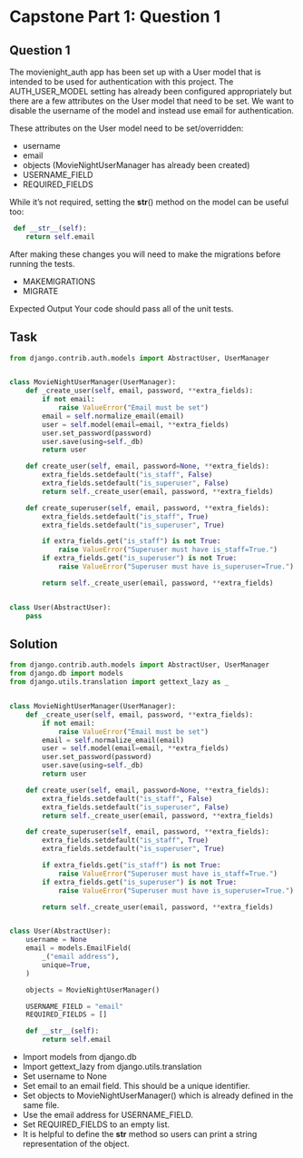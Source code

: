 # Capstone Part 1: Question 1

## Question 1
The movienight_auth app has been set up with a User model that is intended to be used for authentication with this project. The AUTH_USER_MODEL setting has already been configured appropriately but there are a few attributes on the User model that need to be set. We want to disable the username of the model and instead use email for authentication.

These attributes on the User model need to be set/overridden:
- username
- email
- objects (MovieNightUserManager has already been created)
- USERNAME_FIELD
- REQUIRED_FIELDS

While it’s not required, setting the __str__() method on the model can be useful too:
```py
 def __str__(self):
    return self.email
```

After making these changes you will need to make the migrations before running the tests.
- MAKEMIGRATIONS
- MIGRATE

Expected Output
Your code should pass all of the unit tests.


## Task
```py
from django.contrib.auth.models import AbstractUser, UserManager


class MovieNightUserManager(UserManager):
    def _create_user(self, email, password, **extra_fields):
        if not email:
            raise ValueError("Email must be set")
        email = self.normalize_email(email)
        user = self.model(email=email, **extra_fields)
        user.set_password(password)
        user.save(using=self._db)
        return user

    def create_user(self, email, password=None, **extra_fields):
        extra_fields.setdefault("is_staff", False)
        extra_fields.setdefault("is_superuser", False)
        return self._create_user(email, password, **extra_fields)

    def create_superuser(self, email, password, **extra_fields):
        extra_fields.setdefault("is_staff", True)
        extra_fields.setdefault("is_superuser", True)

        if extra_fields.get("is_staff") is not True:
            raise ValueError("Superuser must have is_staff=True.")
        if extra_fields.get("is_superuser") is not True:
            raise ValueError("Superuser must have is_superuser=True.")

        return self._create_user(email, password, **extra_fields)


class User(AbstractUser):
    pass

```

## Solution
```py
from django.contrib.auth.models import AbstractUser, UserManager
from django.db import models
from django.utils.translation import gettext_lazy as _


class MovieNightUserManager(UserManager):
    def _create_user(self, email, password, **extra_fields):
        if not email:
            raise ValueError("Email must be set")
        email = self.normalize_email(email)
        user = self.model(email=email, **extra_fields)
        user.set_password(password)
        user.save(using=self._db)
        return user

    def create_user(self, email, password=None, **extra_fields):
        extra_fields.setdefault("is_staff", False)
        extra_fields.setdefault("is_superuser", False)
        return self._create_user(email, password, **extra_fields)

    def create_superuser(self, email, password, **extra_fields):
        extra_fields.setdefault("is_staff", True)
        extra_fields.setdefault("is_superuser", True)

        if extra_fields.get("is_staff") is not True:
            raise ValueError("Superuser must have is_staff=True.")
        if extra_fields.get("is_superuser") is not True:
            raise ValueError("Superuser must have is_superuser=True.")

        return self._create_user(email, password, **extra_fields)


class User(AbstractUser):
    username = None
    email = models.EmailField(
        _("email address"),
        unique=True,
    )

    objects = MovieNightUserManager()

    USERNAME_FIELD = "email"
    REQUIRED_FIELDS = []

    def __str__(self):
        return self.email
```

- Import models from django.db
- Import gettext_lazy from django.utils.translation
- Set username to None
- Set email to an email field. This should be a unique identifier.
- Set objects to MovieNightUserManager() which is already defined in the same file.
- Use the email address for USERNAME_FIELD.
- Set REQUIRED_FIELDS to an empty list.
- It is helpful to define the __str__ method so users can print a string representation of the object.